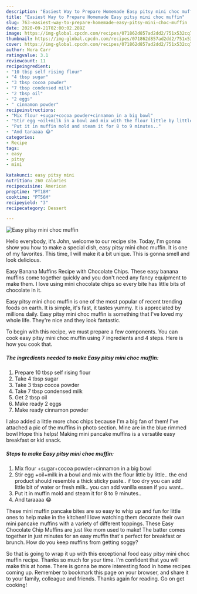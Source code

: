 ```yaml
---
description: "Easiest Way to Prepare Homemade Easy pitsy mini choc muffin"
title: "Easiest Way to Prepare Homemade Easy pitsy mini choc muffin"
slug: 763-easiest-way-to-prepare-homemade-easy-pitsy-mini-choc-muffin
date: 2020-09-21T02:00:02.289Z
image: https://img-global.cpcdn.com/recipes/071862d857ad2dd2/751x532cq70/easy-pitsy-mini-choc-muffin-recipe-main-photo.jpg
thumbnail: https://img-global.cpcdn.com/recipes/071862d857ad2dd2/751x532cq70/easy-pitsy-mini-choc-muffin-recipe-main-photo.jpg
cover: https://img-global.cpcdn.com/recipes/071862d857ad2dd2/751x532cq70/easy-pitsy-mini-choc-muffin-recipe-main-photo.jpg
author: Nora Carr
ratingvalue: 3.1
reviewcount: 11
recipeingredient:
- "10 tbsp self rising flour"
- "4 tbsp sugar"
- "3 tbsp cocoa powder"
- "7 tbsp condensed milk"
- "2 tbsp oil"
- "2 eggs"
- " cinnamon powder"
recipeinstructions:
- "Mix flour +sugar+cocoa powder+cinnamon in a big bowl"
- "Stir egg +oil+milk in a bowl and mix with the flour little by little.. the end product should resemble a thick sticky paste.. if too dry you can add little bit of water or fresh milk.. you can add vanilla essen if you want.."
- "Put it in muffin mold and steam it for 8 to 9 minutes.."
- "And taraaaa 😂"
categories:
- Recipe
tags:
- easy
- pitsy
- mini

katakunci: easy pitsy mini 
nutrition: 260 calories
recipecuisine: American
preptime: "PT18M"
cooktime: "PT56M"
recipeyield: "3"
recipecategory: Dessert

---
```



![Easy pitsy mini choc muffin](https://img-global.cpcdn.com/recipes/071862d857ad2dd2/751x532cq70/easy-pitsy-mini-choc-muffin-recipe-main-photo.jpg)

Hello everybody, it's John, welcome to our recipe site. Today, I'm gonna show you how to make a special dish, easy pitsy mini choc muffin. It is one of my favorites. This time, I will make it a bit unique. This is gonna smell and look delicious.

Easy Banana Muffins Recipe with Chocolate Chips. These easy banana muffins come together quickly and you don&#39;t need any fancy equipment to make them. I love using mini chocolate chips so every bite has little bits of chocolate in it.

Easy pitsy mini choc muffin is one of the most popular of recent trending foods on earth. It is simple, it's fast, it tastes yummy. It is appreciated by millions daily. Easy pitsy mini choc muffin is something that I've loved my whole life. They're nice and they look fantastic.


To begin with this recipe, we must prepare a few components. You can cook easy pitsy mini choc muffin using 7 ingredients and 4 steps. Here is how you cook that.

<!--inarticleads1-->

##### The ingredients needed to make Easy pitsy mini choc muffin:

1. Prepare 10 tbsp self rising flour
1. Take 4 tbsp sugar
1. Take 3 tbsp cocoa powder
1. Take 7 tbsp condensed milk
1. Get 2 tbsp oil
1. Make ready 2 eggs
1. Make ready  cinnamon powder


I also added a little more choc chips because I&#39;m a big fan of them! I&#39;ve attached a pic of the muffins in photo section. Mine are in the blue rimmed bowl Hope this helps! Making mini pancake muffins is a versatile easy breakfast or kid snack. 

<!--inarticleads2-->

##### Steps to make Easy pitsy mini choc muffin:

1. Mix flour +sugar+cocoa powder+cinnamon in a big bowl
1. Stir egg +oil+milk in a bowl and mix with the flour little by little.. the end product should resemble a thick sticky paste.. if too dry you can add little bit of water or fresh milk.. you can add vanilla essen if you want..
1. Put it in muffin mold and steam it for 8 to 9 minutes..
1. And taraaaa 😂


These mini muffin pancake bites are so easy to whip up and fun for little ones to help make in the kitchen! I love watching them decorate their own mini pancake muffins with a variety of different toppings. These Easy Chocolate Chip Muffins are just like mom used to make! The batter comes together in just minutes for an easy muffin that&#39;s perfect for breakfast or brunch. How do you keep muffins from getting soggy? 

So that is going to wrap it up with this exceptional food easy pitsy mini choc muffin recipe. Thanks so much for your time. I'm confident that you will make this at home. There is gonna be more interesting food in home recipes coming up. Remember to bookmark this page on your browser, and share it to your family, colleague and friends. Thanks again for reading. Go on get cooking!
